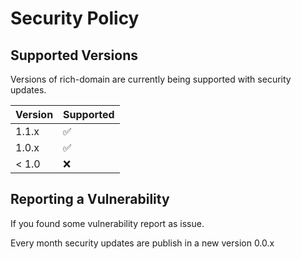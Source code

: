 # Security Policy

## Supported Versions

Versions of rich-domain are currently being supported with security updates.

| Version | Supported          |
| ------- | ------------------ |
| 1.1.x   | :white_check_mark: |
| 1.0.x   | :white_check_mark: |
| < 1.0   | :x:                |

## Reporting a Vulnerability

If you found some vulnerability report as issue.

Every month security updates are publish in a new version 0.0.x
